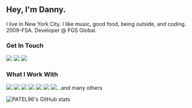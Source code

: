 ## Hey, I'm Danny. 
I live in New York City. I like music, good food, being outside, and coding. 2009-FSA. Developer @ FGS Global.

### Get In Touch
<a href="mailto:patel.raj.official.96@gmail.com"><img src="https://img.shields.io/badge/Gmail-D14836?style=for-the-badge&logo=gmail&logoColor=white"></a> <a href="https://www.linkedin.com/in/raj patel/"><img src="https://img.shields.io/badge/LinkedIn-0077B5?style=for-the-badge&logo=linkedin&logoColor=white"></a> <a href="https://www.youtube.com/@patel-96"><img src="https://img.shields.io/badge/YouTube-FF0000?style=for-the-badge&logo=youtube&logoColor=white"></a>

### What I Work With
<img src="https://img.shields.io/badge/JavaScript-F7DF1E?style=for-the-badge&logo=javascript&logoColor=black"> <img src="https://img.shields.io/badge/Node.js-43853D?style=for-the-badge&logo=node.js&logoColor=white"> <img src="https://img.shields.io/badge/HTML5-E34F26?style=for-the-badge&logo=html5&logoColor=white"> <img src="https://img.shields.io/badge/CSS3-1572B6?style=for-the-badge&logo=css3&logoColor=white"> <img src="https://img.shields.io/badge/React-20232A?style=for-the-badge&logo=react&logoColor=61DAFB"> <img src="https://img.shields.io/badge/-NextJS-white?tyle=for-the-badge&logo=vercel&logoColor=black"> <img src="https://img.shields.io/badge/-Rust-383837?style=for-the-badge&logo=rust&logoColor=E34f26">...and many others

![PATEL96's GitHub stats](https://github-readme-stats.vercel.app/api?username=PATEL96&show_icons=true&theme=dark)